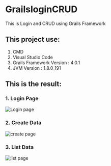 # GrailsloginCRUD

This is Login and CRUD using Grails Framework


## This project use:
1. CMD
2. Visual Studio Code
3. Grails Framework Version : 4.0.1
4. JVM Version : 1.8.0_191

## This is the result:
### 1. Login Page
![Login page](https://user-images.githubusercontent.com/72298156/111751774-76ec5000-88c7-11eb-9730-941408b91294.jpg)

### 2. Create Data
![create page](https://user-images.githubusercontent.com/72298156/111751796-7b186d80-88c7-11eb-8cd1-22ba73e120a1.jpg)

### 3. List Data
![list page](https://user-images.githubusercontent.com/72298156/111751803-7ce23100-88c7-11eb-9953-64f63a0a0a82.jpg)

